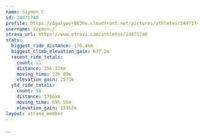 ```yaml
---
name: Szymon C
id: 24471740
profile: https://dgalywyr863hv.cloudfront.net/pictures/athletes/24471740/7213253/2/large.jpg
username: szymon-c
strava_url: https://www.strava.com/athletes/24471740
stats:
  biggest_ride_distance: 176.4km
  biggest_climb_elevation_gain: 637.2m
  recent_ride_totals:
    count: 11
    distance: 356.21km
    moving_time: 13h 09m
    elevation_gain: 2573m
  ytd_ride_totals:
    count: 50
    distance: 1766km
    moving_time: 69h 56m
    elevation_gain: 15952m
layout: strava_member
--- 
```

...
